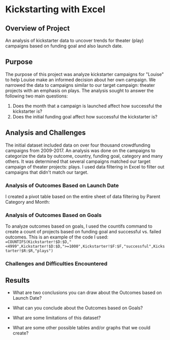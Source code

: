 # Kickstarting with Excel
## Overview of Project  
An analysis of kickstarter data to uncover trends for theater (play) campaigns based on funding goal and also launch date.
## Purpose
The purpose of this project was analyze kickstarter campaigns for "Louise" to help Louise make an informed decision about her own campaign.  We narrowed the data to campaigns similar to our target campaign: theater projects with an emphasis on plays.  The analysis sought to answer the following two main questions:
1. Does the month that a campaign is launched affect how successful the kickstarter is?
2. Does the initial funding goal affect how successful the kickstarter is?
## Analysis and Challenges
The initial dataset included data on over four thousand crowdfunding campaigns from 2009-2017.  An analysis was done on the campaigns to categorize the data by outcome, country, funding goal, category and many others.  It was determined that several campaigns matched our target campaign of theater projects: plays. I used data filtering in Excel to filter out campaigns that didn't match our target.  
### Analysis of Outcomes Based on Launch Date
I created a pivot table based on the entire sheet of data filtering by Parent Category and Month:

### Analysis of Outcomes Based on Goals
To analyze outcomes based on goals, I used the countifs command to create a count of projects based on funding goal and successful vs. failed outcomes.  This is an example of the code I used:
`=COUNTIFS(Kickstarter!$D:$D,"<4999",Kickstarter!$D:$D,">=1000",Kickstarter!$F:$F,"successful",Kickstarter!$R:$R,"plays")`
### Challenges and Difficulties Encountered

## Results
- What are two conclusions you can draw about the Outcomes based on Launch Date?

- What can you conclude about the Outcomes based on Goals?

- What are some limitations of this dataset?

- What are some other possible tables and/or graphs that we could create?


